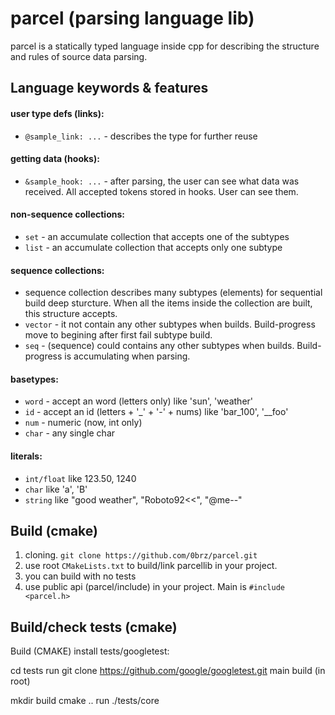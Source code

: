 # parcel (parsing language lib)
parcel is a statically typed language inside cpp for describing the structure and rules of source data parsing.

## Language keywords & features

#### user type defs (links):
- `@sample_link: ...` - describes the type for further reuse

#### getting data (hooks):
- `&sample_hook: ...` - after parsing, the user can see what data was received. All accepted tokens stored in hooks. User can see them.

#### non-sequence collections:
- `set` - an accumulate collection that accepts one of the subtypes
- `list` - an accumulate collection that accepts only one subtype
#### sequence collections:
- sequence collection describes many subtypes (elements) for sequential build deep sturcture. When all the items inside the collection are built, this structure accepts.
- `vector` - it not contain any other subtypes when builds. Build-progress move to begining after first fail subtype build.
- `seq` - (sequence) could contains any other subtypes when builds. Build-progress is accumulating when parsing.

#### basetypes:
- `word` - accept an word (letters only) like 'sun', 'weather'
- `id` - accept an id (letters + '_' + '-' + nums) like 'bar_100', '__foo'
- `num` - numeric (now, int only)
- `char` - any single char

#### literals:
- `int/float` like 123.50, 1240
- `char` like 'a', 'B'
- `string` like "good weather", "Roboto92<<", "@me--"

## Build (cmake)
1. cloning. `git clone https://github.com/0brz/parcel.git`
2. use root `CMakeLists.txt` to build/link parcellib in your project. 
3. you can build with no tests
4. use public api (parcel/include) in your project. Main is `#include <parcel.h>`
 

## Build/check tests (cmake)
Build (CMAKE)
install tests/googletest:

cd tests
run git clone https://github.com/google/googletest.git
main build (in root)

mkdir build
cmake ..
run ./tests/core